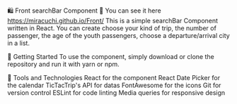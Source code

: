 
🛍️ Front searchBar Component 📝
You can see it here https://miracuchi.github.io/Front/
This is a simple searchBar Component written in React. You can create choose your kind of trip, the number of passenger, the age of the youth passengers, choose a departure/arrival city in a list.

🚀 Getting Started
To use the component, simply download or clone the repository and run it with yarn or npm.

🔧 Tools and Technologies
React for the component
React Date Picker for the calendar
TicTacTrip's API for datas
FontAwesome for the icons
Git for version control
ESLint for code linting
Media queries for responsive design

